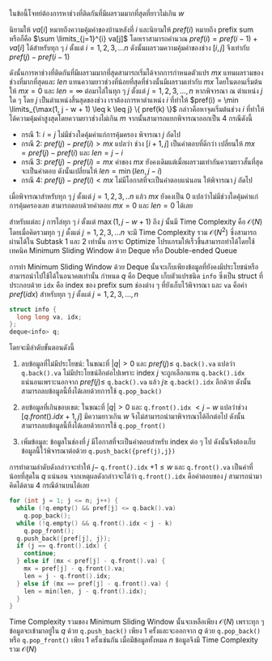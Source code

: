 ในข้อนี้โจทย์ต้องการหาช่วงที่ติดกันที่มีผลรวมมากที่สุดที่ยาวไม่เกิน $w$ 

นิยามให้ $va[i]$ หมายถึงความคุ้มค่าของบ้านหลังที่ $i$ และนิยามให้ $pref(i)$ หมายถึง prefix sum หรือก็คือ $\sum \limits_{j=1}^{i} va[j]$ โดยเราสามารถคำนวณ $pref(i) = pref(i-1) + va[i]$ ได้สำหรับทุก ๆ $i$ ตั้งแต่ $i = 1,2,3,...n$ ดังนั้นผลรวมความคุ้มค่าของช่วง $[i,j]$ จึงเท่ากับ $pref(j) - pref(i-1)$

ดังนั้นการหาช่วงที่ติดกันที่มีผลรวมมากที่สุดสามารถเริ่มได้จากการกำหนดตัวแปร $mx$ แทนผลรวมของช่วงที่มากที่สุดและ $len$ แทนความยาวช่วงที่น้อยที่สุดที่ช่วงนั้นมีผลรวมเท่ากับ $mx$ โดยในตอนเริ่มต้นให้ $mx = 0$ และ $len = \infty$ ต่อมาไล่ในทุก ๆ $j$ ตั้งแต่ $j = 1,2,3,...,n$ หากพิจารณา ณ ตำแหน่ง $j$ ใด ๆ โดย $j$ เป็นตำแหน่งสิ้นสุดของช่วง เราต้องการหาตำแหน่ง $i$ ที่ทำให้ $pref(i) = \min \limits_{\max(1, j - w + 1) \leq k \leq j} \{ pref(k) \}$ กล่าวคือหาจุดเริ่มต้นช่วง $i$ ที่ทำให้ได้ความคุ้มค่าสูงสุดโดยความยาวช่วงไม่เกิน $m$ จากนั้นสามารถแยกพิจารณาออกเป็น 4 กรณีดังนี้
* กรณี 1: $i=j$ ไม่มีช่วงใดคุ้มค่าแก่การคุ้มครอง พิจารณา $j$ ถัดไป
* กรณี 2: $pref(j) - pref(i) > mx$ แปลว่า ช่วง $[i+1,j]$ เป็นคำตอบที่ดีกว่า เปลี่ยนให้ $mx = pref(j) - pref(i)$ และ $len = j - i$
* กรณี 3: $pref(j) - pref(i) = mx$ ค่าของ $mx$ ยังคงเดิมแต่เมื่อผลรวมเท่ากันความยาวสั้นที่สุดจะเป็นคำตอบ ดังนั้นเปลี่ยนให้ $len = \min ( len, j - i )$
* กรณี 4: $pref(j) - pref(i) < mx$ ไม่มีโอกาสที่จะเป็นคำตอบแน่นอน ให้พิจารณา $j$ ถัดไป

เมื่อพิจารณาสำหรับทุก ๆ $j$ ตั้งแต่ $j = 1,2,3,..n$ แล้ว $mx$ ยังคงเป็น $0$ แปลว่าไม่มีช่วงใดคุ้มค่าแก่การคุ้มครองเลย สามารถตอบด้วยคำตอบ $mx = 0$ และ $len = 0$ ได้เลย

สำหรับแต่ละ $j$ การไล่ทุก ๆ $i$ ตั้งแต่ $\max ( 1, j-w+1 )$ ถึง $j$ นั้นมี Time Complexity คือ $\mathcal{O}(N)$ โดยเมื่อคิดรวมทุก ๆ $j$ ตั้งแต่ $j = 1,2,3,...n$ จะมี Time Complexity รวม $\mathcal{O}(N^2)$ ซึ่งสามารถผ่านได้ใน Subtask 1 และ 2 เท่านั้น การจะ Optimize โปรแกรมให้เร็วขึ้นสามารถทำได้โดยใช้เทคนิค Minimum Sliding Window ด้วย Deque หรือ Double-ended Queue

การทำ Minimum Sliding Window ด้วย Deque นั้นจะเก็บเพียงข้อมูลที่ยังคงมีประโยชน์หรือสามารถนำไปใช้ได้ในอนาคตเท่านั้น กำหนด $q$ คือ Deque เก็บตัวแปรชนิด `info` ซึ่งเป็น struct ที่ประกอบด้วย `idx` คือ index ของ prefix sum ช่องต่าง ๆ ที่ยังเก็บไว้พิจารณา และ `va` คือค่า $pref(idx)$ สำหรับทุก ๆ $j$ ตั้งแต่ $j=1,2,3,...,n$ 
```cpp
struct info {
  long long va, idx;
};
deque<info> q;
```
โดยจะมีลำดับขั้นตอนดังนี้
1. ลบข้อมูลที่ไม่มีประโยชน์: ในขณะที่ $|q| > 0$ และ $pref(j) \leq$ `q.back().va` แปลว่า `q.back().va` ไม่มีประโยชน์อีกต่อไปเพราะ index $j$ จะถูกเลือกแทน `q.back().idx` แน่นอนเพราะนอกจาก $pref(j) \leq$ `q.back().va` แล้ว $j \geq$ `q.back().idx` อีกด้วย ดังนั้นสามารถลบข้อมูลนี้ทิ้งได้เลยด้วยการใช้ `q.pop_back()` 

2. ลบข้อมูลที่เกินขอบเขต: ในขณะที่ $|q| > 0$ และ `q.front().idx` $< j - w$ แปลว่าช่วง $[q.front().idx+1,j]$ มีความยาวเกิน $w$ จึงไม่สามารถนำมาพิจารณาได้อีกต่อไป ดังนั้นสามารถลบข้อมูลนี้ทิ้งได้เลยด้วยการใช้ `q.pop_front()` 

3. เพิ่มข้อมูล: ข้อมูลในช่องที่ $j$ มีโอกาสที่จะเป็นคำตอบสำหรับ index ต่อ ๆ ไป ดังนั้นจึงต้องเก็บข้อมูลนี้ไว้พิจารณาต่อด้วย `q.push_back({pref(j),j})`

การทำตามลำดับดังกล่าวจะทำให้ $j -$ `q.front().idx` $+ 1 \leq w$ และ `q.front().va` เป็นค่าที่น้อยที่สุดใน $q$ แน่นอน จากเหตุผลดังกล่าวจะได้ว่า `q.front().idx` คือคำตอบของ $j$ สามารถนำมาคิดได้ตาม 4 กรณีด้านบนได้เลย

```cpp 
for (int j = 1; j <= n; j++) {
  while (!q.empty() && pref[j] <= q.back().va)
    q.pop_back();
  while (!q.empty() && q.front().idx < j - k)
    q.pop_front();
  q.push_back({pref[j], j});
  if (j == q.front().idx) {
    continue;
  } else if (mx < pref[j] - q.front().va) {
    mx = pref[j] - q.front().va;
    len = j - q.front().idx;
  } else if (mx == pref[j] - q.front().va) {
    len = min(len, j - q.front().idx);
  }
}
```

Time Complexity รวมของ Minimum Sliding Window นั้นจะเหลือเพียง $\mathcal{O}(N)$ เพราะทุก ๆ ข้อมูลจะเข้ามาอยู่ใน $q$ ด้วย `q.push_back()` เพียง 1 ครั้งและจะออกจาก $q$ ด้วย `q.pop_back()` หรือ `q.pop_front()` เพียง 1 ครั้งเช่นกัน เมื่อมีข้อมูลทั้งหมด $n$ ข้อมูลจึงมี Time Complexity รวม $\mathcal{O}(N)$ 